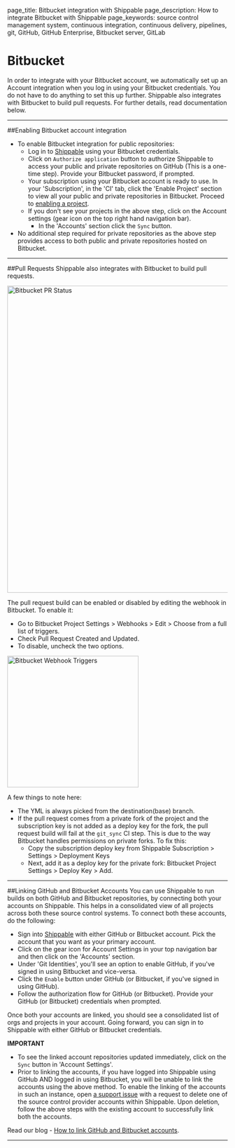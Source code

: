 page_title: Bitbucket integration with Shippable
page_description: How to integrate Bitbucket with Shippable
page_keywords: source control management system, continuous integration, continuous delivery, pipelines, git, GitHub, GitHub Enterprise, Bitbucket server, GitLab


# Bitbucket
In order to integrate with your Bitbucket account, we automatically set up an Account integration when you log in using your Bitbucket credentials. You do not have to do anything to set this up further. Shippable also integrates with Bitbucket to build pull requests. For further details, read documentation below.

---

##Enabling Bitbucket account integration
- To enable Bitbucket integration for public repositories:  
     - Log in to [Shippable](https://app.shippable.com) using your Bitbucket credentials.
     - Click on `Authorize application` button to authorize Shippable to access your public and private  repositories on GitHub (This is a one-time step). Provide your Bitbucket password, if prompted.
     - Your subscription using your Bitbucket account is ready to use. In your 'Subscription', in the 'CI' tab, click the 'Enable Project' section to view all your public and private repositories in Bitbucket. Proceed to [enabling a project](/navigatingUI/subscriptions/ci/#enable-project).
     - If you don't see your projects in the above step, click on the Account settings (gear icon on the top right hand navigation bar).
          - In the 'Accounts' section click the `Sync` button.
- No additional step required for private repositories as the above step provides access to both public and private repositories hosted on Bitbucket.

---

##Pull Requests
Shippable also integrates with Bitbucket to build pull requests.

<img src="/ci/images/integrations/scm/bitbucket/prStatus.png" alt="Bitbucket PR Status" style="width:700px;"/>

The pull request build can be enabled or disabled by editing the webhook in Bitbucket.
To enable it:

- Go to Bitbucket Project Settings > Webhooks > Edit > Choose from a full list of triggers.
- Check Pull Request Created and Updated.
- To disable, uncheck the two options.

<img src="/ci/images/integrations/scm/bitbucket/webhookTriggers.png" alt="Bitbucket Webhook Triggers" style="width:300px;">

A few things to note here:

- The YML is always picked from the destination(base) branch.
- If the pull request comes from a private fork of the project and the subscription key is not added as a deploy key for the fork, the pull request build will fail at the `git_sync` CI step. This is due to the way Bitbucket handles permissions on private forks. To fix this:
     - Copy the subscription deploy key from Shippable Subscription > Settings > Deployment Keys
     - Next, add it as a deploy key for the private fork: Bitbucket Project Settings > Deploy Key > Add.

---

##Linking GitHub and Bitbucket Accounts
You can use Shippable to run builds on both GitHub and Bitbucket repositories, by connecting both your accounts on Shippable. This helps in a consolidated view of all projects across both these source control systems. To connect both these accounts, do the following:

- Sign into [Shippable](http://www.shippable.com) with either GitHub or Bitbucket account. Pick the account that you want as your primary account.
- Click on the gear icon for Account Settings in your top navigation bar and then click on the 'Accounts' section.
- Under 'Git Identities', you'll see an option to enable GitHub, if you've signed in using Bitbucket and vice-versa.
- Click the `Enable` button under GitHub (or Bitbucket, if you've signed in using GitHub).
- Follow the authorization flow for GitHub (or Bitbucket). Provide your GitHub (or Bitbucket) credentials when prompted.

Once both your accounts are linked, you should see a consolidated list of orgs and projects in your account. Going forward, you can sign in to Shippable with either GitHub or Bitbucket credentials.

**IMPORTANT**

- To see the linked account repositories updated immediately, click on the `Sync` button in 'Account Settings'.
- Prior to linking the accounts, if you have logged into Shippable using GitHub AND logged in using Bitbucket, you will be unable to link the accounts using the above method. To enable the linking of the accounts in such an instance, open [a support issue](https://github.com/Shippable/support/issues) with a request to delete one of the source control provider accounts within Shippable. Upon deletion, follow the above steps with the existing account to successfully link both the accounts.

Read our blog - [How to link GitHub and Bitbucket accounts](http://blog.shippable.com/how-to-link-github-and-bitbucket-accounts).

---
